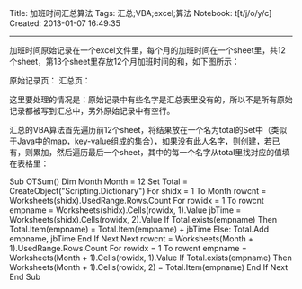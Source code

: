 Title: 加班时间汇总算法
Tags: 汇总;VBA;excel;算法
Notebook: t[t/j/o/y/c]
Created: 2013-01-07 16:49:35

------

加班时间原始记录在一个excel文件里，每个月的加班时间在一个sheet里，共12个sheet，第13个sheet里存放12个月加班时间的和，如下图所示：

原始记录页： 汇总页： 

 

这里要处理的情况是：原始记录中有些名字是汇总表里没有的，所以不是所有原始记录都被写到汇总中，另外原始记录中有空行。

 

汇总的VBA算法首先遍历前12个sheet，将结果放在一个名为total的Set中（类似于Java中的map，key-value组成的集合），如果没有此人名字，则创建，若已有，则累加，然后遍历最后一个sheet，其中的每一个名字从total里找对应的值填在表格里：

 

 Sub OTSum() 
  Dim Month 
  Month = 12 
  Set Total = CreateObject("Scripting.Dictionary") 
  For shidx = 1 To Month 
   rowcnt = Worksheets(shidx).UsedRange.Rows.Count 
   For rowidx = 1 To rowcnt 
    empname = Worksheets(shidx).Cells(rowidx, 1).Value 
    jbTime = Worksheets(shidx).Cells(rowidx, 2).Value 
    If Total.exists(empname) Then 
     Total.Item(empname) = Total.Item(empname) + jbTime 
    Else: Total.Add empname, jbTime 
    End If 
   Next 
  Next 
  rowcnt = Worksheets(Month + 1).UsedRange.Rows.Count 
  For rowidx = 1 To rowcnt 
   empname = Worksheets(Month + 1).Cells(rowidx, 1).Value 
   If Total.exists(empname) Then 
    Worksheets(Month + 1).Cells(rowidx, 2) = Total.Item(empname) 
   End If 
  Next 
 End Sub